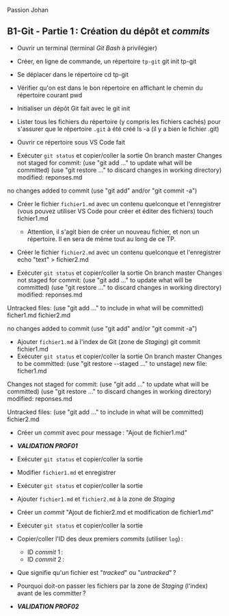 Passion Johan

## B1-Git - Partie 1 : Création du dépôt et _commits_

- Ouvrir un terminal (terminal _Git Bash_ à privilégier)

- Créer, en ligne de commande, un répertoire `tp-git`
git init tp-git
- Se déplacer dans le répertoire
cd tp-git
- Vérifier qu'on est dans le bon répertoire en affichant le chemin du répertoire courant
pwd
- Initialiser un dépôt Git
fait avec le git init
- Lister tous les fichiers du répertoire (y compris les fichiers cachés) pour s'assurer que le répertoire `.git` à été créé
ls -a (il y a bien le fichier .git)
- Ouvrir ce répertoire sous VS Code
fait
- Exécuter `git status` et copier/coller la sortie
On branch master
Changes not staged for commit:
  (use "git add <file>..." to update what will be committed)
  (use "git restore <file>..." to discard changes in working directory)
        modified:   reponses.md

no changes added to commit (use "git add" and/or "git commit -a")
- Créer le fichier `fichier1.md` avec un contenu quelconque et l'enregistrer (vous pouvez utiliser VS Code pour créer et éditer des fichiers)
touch fichier1.md
  - Attention, il s'agit bien de créer un nouveau fichier, et non un répertoire. Il en sera de même tout au long de ce TP.

- Créer le fichier `fichier2.md` avec un contenu quelconque et l'enregistrer
echo "text" > fichier2.md
- Exécuter `git status` et copier/coller la sortie
On branch master
Changes not staged for commit:
  (use "git add <file>..." to update what will be committed)
  (use "git restore <file>..." to discard changes in working directory)
        modified:   reponses.md

Untracked files:
  (use "git add <file>..." to include in what will be committed)
        ficher1.md
        fichier2.md

no changes added to commit (use "git add" and/or "git commit -a")

- Ajouter `fichier1.md` à l'index de Git (zone de _Staging_)
git commit fichier1.md 
- Exécuter `git status` et copier/coller la sortie
On branch master
Changes to be committed:
  (use "git restore --staged <file>..." to unstage)
        new file:   ficher1.md

Changes not staged for commit:
  (use "git add <file>..." to update what will be committed)
  (use "git restore <file>..." to discard changes in working directory)
        modified:   reponses.md

Untracked files:
  (use "git add <file>..." to include in what will be committed)
        fichier2.md

- Créer un _commit_ avec pour message : "Ajout de fichier1.md"

- **_VALIDATION PROF01_**

- Exécuter `git status` et copier/coller la sortie

- Modifier `fichier1.md` et enregistrer

- Exécuter `git status` et copier/coller la sortie

- Ajouter `fichier1.md` et `fichier2.md` à la zone de _Staging_

- Créer un _commit_ "Ajout de fichier2.md et modification de fichier1.md"

- Exécuter `git status` et copier/coller la sortie

- Copier/coller l'ID des deux premiers _commits_ (utiliser `log`) :

  - ID _commit_ 1 :
  - ID _commit_ 2 :

- Que signifie qu'un fichier est "_tracked_" ou "_untracked_" ?

- Pourquoi doit-on passer les fichiers par la zone de _Staging_ (l'index) avant de les committer ?

- **_VALIDATION PROF02_**